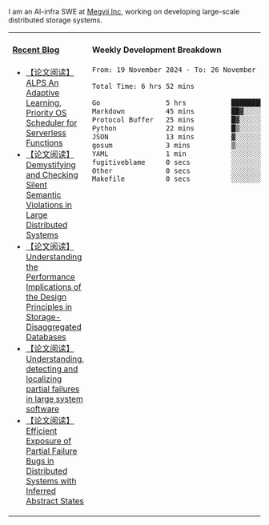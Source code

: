 I am an AI-infra SWE at [Megvii Inc](https://en.megvii.com/), working on developing large-scale distributed storage systems.

<table width="960px">
<tr>
<td valign="top" width="50%">

#### <a href="https://www.kongjun18.me" target="_blank">Recent Blog</a>

<!-- BLOG-POST-LIST:START -->
- [【论文阅读】ALPS An Adaptive Learning, Priority OS Scheduler for Serverless Functions](https://kongjun18.github.io/posts/alps-an-adaptive-learning-priority-os-scheduler-for-serverless-functions/)
- [【论文阅读】Demystifying and Checking Silent Semantic Violations in Large Distributed Systems](https://kongjun18.github.io/posts/demystifying-and-checking-silent-semantic-violations-in-large-distributed-systems/)
- [【论文阅读】Understanding the Performance Implications of the Design Principles in Storage-Disaggregated Databases](https://kongjun18.github.io/posts/understanding-the-performance-implications-of-the-design-principles-in-storage-disaggregated-databases/)
- [【论文阅读】Understanding, detecting and localizing partial failures in large system software](https://kongjun18.github.io/posts/understanding-detecting-and-localizing-partial-failures-in-large-system-software/)
- [【论文阅读】Efficient Exposure of Partial Failure Bugs in Distributed Systems with Inferred Abstract States](https://kongjun18.github.io/posts/efficient-exposure-of-partial-failure-bugs-in-distributed-systems-with-inferred-abstract-states/)
<!-- BLOG-POST-LIST:END -->

</td>
<td valign="top" width="50%">

#### Weekly Development Breakdown

<!--START_SECTION:waka-->

```txt
From: 19 November 2024 - To: 26 November 2024

Total Time: 6 hrs 52 mins

Go                5 hrs           ██████████████████▒░░░░░░   72.82 %
Markdown          45 mins         ██▓░░░░░░░░░░░░░░░░░░░░░░   10.94 %
Protocol Buffer   25 mins         █▓░░░░░░░░░░░░░░░░░░░░░░░   06.17 %
Python            22 mins         █▒░░░░░░░░░░░░░░░░░░░░░░░   05.38 %
JSON              13 mins         ▓░░░░░░░░░░░░░░░░░░░░░░░░   03.33 %
gosum             3 mins          ▒░░░░░░░░░░░░░░░░░░░░░░░░   00.91 %
YAML              1 min           ░░░░░░░░░░░░░░░░░░░░░░░░░   00.42 %
fugitiveblame     0 secs          ░░░░░░░░░░░░░░░░░░░░░░░░░   00.01 %
Other             0 secs          ░░░░░░░░░░░░░░░░░░░░░░░░░   00.01 %
Makefile          0 secs          ░░░░░░░░░░░░░░░░░░░░░░░░░   00.00 %
```

<!--END_SECTION:waka-->
</td>
</tr>

</table>
